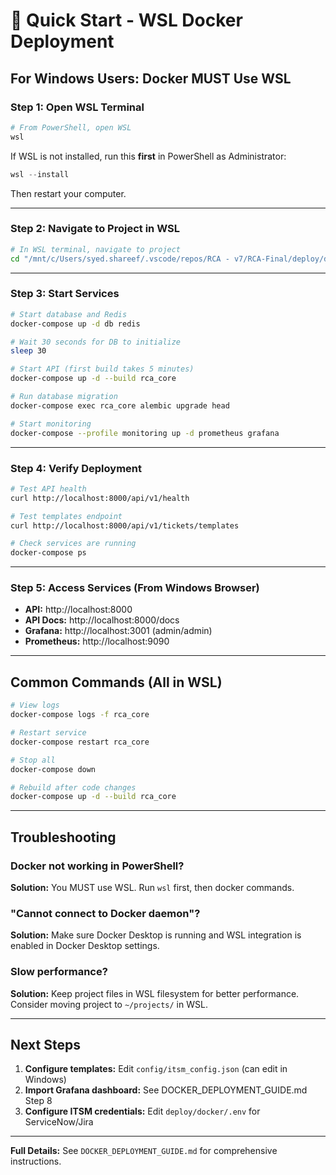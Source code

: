 # 🚀 Quick Start - WSL Docker Deployment

## For Windows Users: Docker MUST Use WSL

### Step 1: Open WSL Terminal

```powershell
# From PowerShell, open WSL
wsl
```

If WSL is not installed, run this **first** in PowerShell as Administrator:
```powershell
wsl --install
```
Then restart your computer.

---

### Step 2: Navigate to Project in WSL

```bash
# In WSL terminal, navigate to project
cd "/mnt/c/Users/syed.shareef/.vscode/repos/RCA - v7/RCA-Final/deploy/docker"
```

---

### Step 3: Start Services

```bash
# Start database and Redis
docker-compose up -d db redis

# Wait 30 seconds for DB to initialize
sleep 30

# Start API (first build takes 5 minutes)
docker-compose up -d --build rca_core

# Run database migration
docker-compose exec rca_core alembic upgrade head

# Start monitoring
docker-compose --profile monitoring up -d prometheus grafana
```

---

### Step 4: Verify Deployment

```bash
# Test API health
curl http://localhost:8000/api/v1/health

# Test templates endpoint
curl http://localhost:8000/api/v1/tickets/templates

# Check services are running
docker-compose ps
```

---

### Step 5: Access Services (From Windows Browser)

- **API:** http://localhost:8000
- **API Docs:** http://localhost:8000/docs
- **Grafana:** http://localhost:3001 (admin/admin)
- **Prometheus:** http://localhost:9090

---

## Common Commands (All in WSL)

```bash
# View logs
docker-compose logs -f rca_core

# Restart service
docker-compose restart rca_core

# Stop all
docker-compose down

# Rebuild after code changes
docker-compose up -d --build rca_core
```

---

## Troubleshooting

### Docker not working in PowerShell?
**Solution:** You MUST use WSL. Run `wsl` first, then docker commands.

### "Cannot connect to Docker daemon"?
**Solution:** Make sure Docker Desktop is running and WSL integration is enabled in Docker Desktop settings.

### Slow performance?
**Solution:** Keep project files in WSL filesystem for better performance. Consider moving project to `~/projects/` in WSL.

---

## Next Steps

1. **Configure templates:** Edit `config/itsm_config.json` (can edit in Windows)
2. **Import Grafana dashboard:** See DOCKER_DEPLOYMENT_GUIDE.md Step 8
3. **Configure ITSM credentials:** Edit `deploy/docker/.env` for ServiceNow/Jira

---

**Full Details:** See `DOCKER_DEPLOYMENT_GUIDE.md` for comprehensive instructions.
